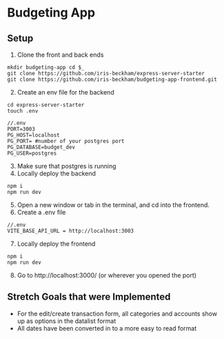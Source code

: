 # Budgeting App

## Setup

1. Clone the front and back ends
```shell
mkdir budgeting-app cd $_
git clone https://github.com/iris-beckham/express-server-starter
git clone https://github.com/iris-beckham/budgeting-app-frontend.git

```
2. Create an env file for the backend
```shell
cd express-server-starter
touch .env
```
```
//.env
PORT=3003
PG_HOST=localhost
PG_PORT= #number of your postgres port
PG_DATABASE=budget_dev 
PG_USER=postgres
```
3. Make sure that postgres is running
4. Locally deploy the backend 
```shell
npm i 
npm run dev
```
5. Open a new window or tab in the terminal, and cd into the frontend.
6. Create a .env file 
```
//.env
VITE_BASE_API_URL = http://localhost:3003
```
7. Locally deploy the frontend
``` shell 
npm i 
npm run dev
```
8. Go to http://localhost:3000/ (or wherever you opened the port)

## Stretch Goals that were Implemented
- For the edit/create transaction form, all categories and accounts show up as options in the datalist format
- All dates have been converted in to a more easy to read format
